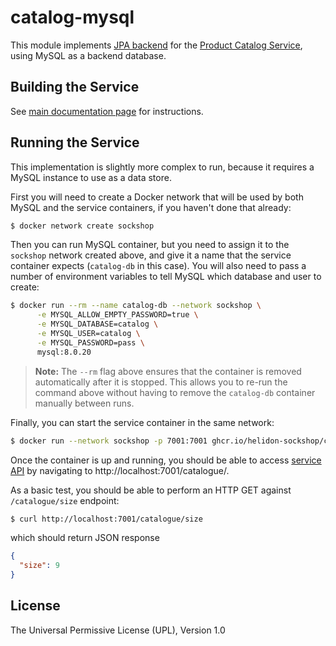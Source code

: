 # catalog-mysql

This module implements [JPA backend](./src/main/java/io/helidon/examples/sockshop/catalog/jpa/JpaCartRepository.java)
for the [Product Catalog Service](../README.md), using MySQL as a backend database.

## Building the Service

See [main documentation page](../README.md#building-the-service) for instructions.

## Running the Service

This implementation is slightly more complex to run, because it requires a MySQL instance
to use as a data store.

First you will need to create a Docker network that will be used by both MySQL and the service 
containers, if you haven't done that already:

```bash
$ docker network create sockshop 
``` 

Then you can run MySQL container, but you need to assign it to the `sockshop` network 
created above, and give it a name that the service container expects (`catalog-db` in this case). 
You will also need to pass a number of environment variables to tell MySQL which database and
user to create:

```bash
$ docker run --rm --name catalog-db --network sockshop \
      -e MYSQL_ALLOW_EMPTY_PASSWORD=true \
      -e MYSQL_DATABASE=catalog \
      -e MYSQL_USER=catalog \
      -e MYSQL_PASSWORD=pass \
      mysql:8.0.20
``` 
> **Note:** The `--rm` flag above ensures that the container is removed automatically after it is 
> stopped. This allows you to re-run the command above without having to remove the `catalog-db`
> container manually between runs.

Finally, you can start the service container in the same network:

```bash
$ docker run --network sockshop -p 7001:7001 ghcr.io/helidon-sockshop/catalog-mysql
``` 

Once the container is up and running, you should be able to access [service API](../README.md#api) 
by navigating to http://localhost:7001/catalogue/.

As a basic test, you should be able to perform an HTTP GET against `/catalogue/size` endpoint:

```bash
$ curl http://localhost:7001/catalogue/size
``` 
which should return JSON response
```json
{
  "size": 9
}
```

## License

The Universal Permissive License (UPL), Version 1.0
